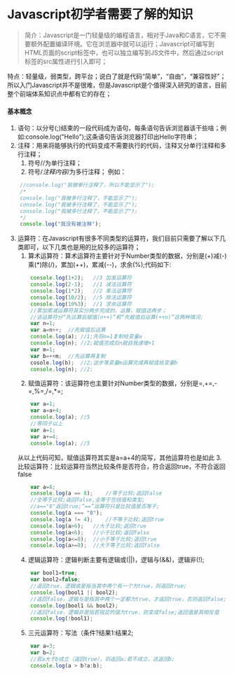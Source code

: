 # Javascript初学者需要了解的知识
>简介：Javascript是一门轻量级的编程语言，相对于Java和C语言，它不需要额外配置编译环境。它在浏览器中就可以运行；Javascript可编写到HTML页面的script标签中，也可以独立编写到JS文件中，然后通过script标签的src属性进行引入即可；

特点：轻量级，弱类型，跨平台；说白了就是代码“简单”，“自由”，“兼容性好”；所以入门Javascript并不是很难，但是Javascript是个值得深入研究的语言，目前整个前端体系知识点中都有它的存在；

#### 基本概念
1. 语句：以分号(;)结束的一段代码成为语句，每条语句告诉浏览器该干些啥；例如:console.log("Hello");这条语句告诉浏览器打印出Hello字符串；
2. 注释：用来将能够执行的代码变成不需要执行的代码，注释又分单行注释和多行注释；
    1. 符号//为单行注释；
    2. 符号/*注释内容*/为多行注释；
例如：
```javascript
    //console.log("我被单行注释了，所以不能显示了");
    /*
    console.log("我被多行注释了，不能显示了");
    console.log("我被多行注释了，不能显示了");
    console.log("我被多行注释了，不能显示了");
    */
    console.log("我没有被注释");
```
3. 运算符：在Javascript有很多不同类型的运算符，我们目前只需要了解以下几类即可，以下几类也是用的比较多的运算符；
    1. 算术运算符：算术运算符主要针对于Number类型的数据，分别是(+)减(-)乘(*)除(/)，累加(++)，累减(--)，求余(%);代码如下:
    ```javascript
        console.log(1+2);   //3 加发运算符
        console.log(2-1);   //1 减法运算符
        console.log(1*2);   //2 乘法运算符
        console.log(10/2);  //5 除法运算符
        console.log(10%3);  //1 求余运算符
        //累加累减运算符其实分两步完成的。运算，赋值这两步；
        //该运算符分“先运算后赋值(n++)”和“先赋值后运算(++n)”这两种情况;
        var n=1;
        var a=n++;  //先赋值后运算
        console.log(a); //1;先将n=1复制给变量a
        console.log(n); //2;赋值完成后n就自我递增+1
        var m=1;
        var b=++m;  //先运算再复制
        cosole.log(b);  //2;这步等变量m运算完成再赋值给变量b
        console.log(n); //2;
    ```
    2. 赋值运算符：该运算符也主要针对Number类型的数据，分别是=,+=,-=,%=,/=,*=;
    ```javascript
        var a=1;
        var a=a+4;
        console.log(a); //5
        //等同于以上
        var a=1;
        var a+=4;
        console.log(a); //5  
    ```
    从以上代码可知，赋值运算符其实是a=a+4的简写，其他运算符也是如此
    3. 比较运算符：比较运算符当然比较条件是否符合，符合返回true，不符合返回false
    ```javascript
        var a=8;
        console.log(a == 8);    //等于比较;返回false
        //全等于比较;返回false,全等于包括值和类型;
        //a=="8"返回true;“==”运算符只是比较值是否等于;
        console.log(a === "8");
        console.log(a != 4);    //不等于比较;返回true
        console.log(a>6);   //大于比较;返回true
        console.log(a<6);   //小于比较;返回false
        console.log(a<=8);  //小于等于比较;返回true
        console.log(a>=8);  //大于等于比较;返回false        
    ```
    4. 逻辑运算符：逻辑判断主要有逻辑或(||)，逻辑与(&&)，逻辑非(!);
    ```javascript
        var bool1=true;
        var bool2=false;
        //返回true，逻辑或是指当其中两个有一个为true，则返回true;
        console.log(bool1 || bool2);
        //返回false，逻辑与是指其中两个一定都为true，才返回true，否则返回false;
        console.log(bool1 && bool2);
        //返回false，逻辑非是指若指定的值为true，则变成false;返回值是其相反值
        console.log(!bool1);
    ```
    5. 三元运算符：写法（条件?结果1:结果2;
    ```javascript
        var a=3;
        var b=2;
        //若a大于b成立（返回true），则返回a;若不成立，这返回b;
        console.log(a > b?a:b);
    ```